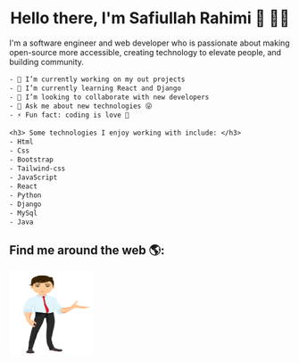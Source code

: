 <h1 align='center'> Hello there, I'm Safiullah Rahimi 👋 👨‍💻 </h1>

I'm a software engineer and web developer who is passionate about making open-source more accessible, creating technology to elevate people, and building community.

<div display='flex'>
  <div align='left'>
    
    - 🔭 I’m currently working on my out projects
    - 🌱 I’m currently learning React and Django
    - 👯 I’m looking to collaborate with new developers
    - 💬 Ask me about new technologies 😜
    - ⚡ Fun fact: coding is love 🥰

    <h3> Some technologies I enjoy working with include: </h3>
    - Html
    - Css
    - Bootstrap
    - Tailwind-css
    - JavaScript
    - React
    - Python
    - Django
    - MySql
    - Java
  </div>
  
## Find me around the web 🌎: 
<a href="https://github.com/safi-4025">
  <img align="left" width="150" height="150" src="https://github.com/safi-4025/files/blob/main/safi.gif?raw=true">
</a>
